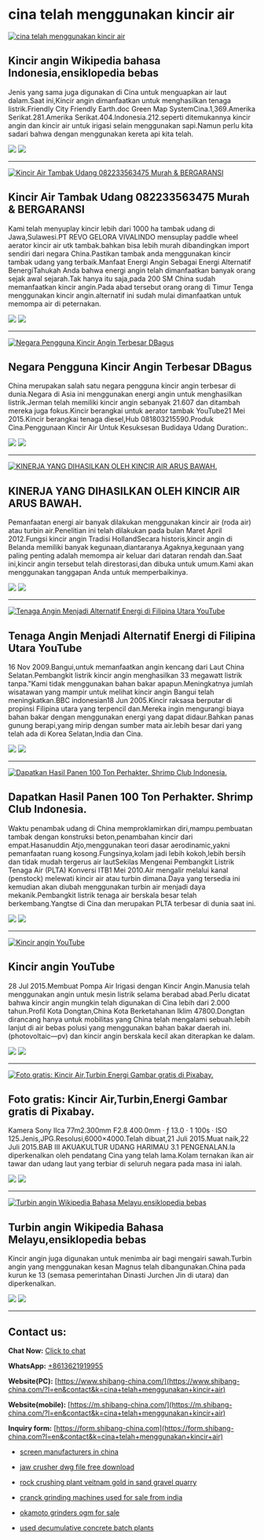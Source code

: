 # cina telah menggunakan kincir air

<a href="https://swt.shibang-china.com/?l=en&img&k=cina+telah+menggunakan+kincir+air" target="_blank">![cina telah menggunakan kincir air](http://static.shibang-china.com/all-800x300/29.jpg)</a>

## Kincir angin Wikipedia bahasa Indonesia,ensiklopedia bebas
Jenis yang sama juga digunakan di Cina untuk menguapkan air laut dalam.Saat ini,Kincir angin dimanfaatkan untuk menghasilkan tenaga listrik.Friendly City Friendly Earth.doc Green Map SystemCina.1,369.Amerika Serikat.281.Amerika Serikat.404.Indonesia.212.seperti ditemukannya kincir angin dan kincir air untuk irigasi selain menggunakan sapi.Namun perlu kita sadari bahwa dengan menggunakan kereta api kita telah.


<a href="https://whatsapp.shibangsoft.com/WhatsApp.php" target="_blank" title="WhatsApp">![](http://static.shibang-china.com/icon/whatsapp.png)</a> <a href="https://swt.shibang-china.com/?l=en&icon&k=cina+telah+menggunakan+kincir+air" target="_blank">![](http://static.shibang-china.com/icon/chat-en.png)</a>

---

<a href="https://swt.shibang-china.com/?l=en&img&k=cina+telah+menggunakan+kincir+air" target="_blank">![Kincir Air Tambak Udang 082233563475 Murah & BERGARANSI](http://static.shibang-china.com/all-800x300/1089.jpg)</a>

## Kincir Air Tambak Udang 082233563475 Murah & BERGARANSI
Kami telah menyuplay kincir lebih dari 1000 ha tambak udang di Jawa,Sulawesi.PT REVO GELORA VIVALINDO mensuplay paddle wheel aerator kincir air utk tambak.bahkan bisa lebih murah dibandingkan import sendiri dari negara China.Pastikan tambak anda menggunakan kincir tambak udang yang terbaik.Manfaat Energi Angin Sebagai Energi Alternatif BenergiTahukah Anda bahwa energi angin telah dimanfaatkan banyak orang sejak awal sejarah.Tak hanya itu saja,pada 200 SM China sudah memanfaatkan kincir angin.Pada abad tersebut orang orang di Timur Tenga menggunakan kincir angin.alternatif ini sudah mulai dimanfaatkan untuk memompa air di peternakan.


<a href="https://whatsapp.shibangsoft.com/WhatsApp.php" target="_blank" title="WhatsApp">![](http://static.shibang-china.com/icon/whatsapp.png)</a> <a href="https://swt.shibang-china.com/?l=en&icon&k=cina+telah+menggunakan+kincir+air" target="_blank">![](http://static.shibang-china.com/icon/chat-en.png)</a>

---

<a href="https://swt.shibang-china.com/?l=en&img&k=cina+telah+menggunakan+kincir+air" target="_blank">![Negara Pengguna Kincir Angin Terbesar DBagus](http://static.shibang-china.com/all-800x300/553.jpg)</a>

## Negara Pengguna Kincir Angin Terbesar DBagus
China merupakan salah satu negara pengguna kincir angin terbesar di dunia.Negara di Asia ini menggunakan energi angin untuk menghasilkan listrik.Jerman telah memiliki kincir angin sebanyak 21.607 dan ditambah mereka juga fokus.Kincir berangkai untuk aerator tambak YouTube21 Mei 2015.Kincir berangkai tenaga diesel,Hub 081803215590.Produk Cina.Penggunaan Kincir Air Untuk Kesuksesan Budidaya Udang Duration:.


<a href="https://whatsapp.shibangsoft.com/WhatsApp.php" target="_blank" title="WhatsApp">![](http://static.shibang-china.com/icon/whatsapp.png)</a> <a href="https://swt.shibang-china.com/?l=en&icon&k=cina+telah+menggunakan+kincir+air" target="_blank">![](http://static.shibang-china.com/icon/chat-en.png)</a>

---

<a href="https://swt.shibang-china.com/?l=en&img&k=cina+telah+menggunakan+kincir+air" target="_blank">![KINERJA YANG DIHASILKAN OLEH KINCIR AIR ARUS BAWAH.](http://static.shibang-china.com/all-800x300/290.jpg)</a>

## KINERJA YANG DIHASILKAN OLEH KINCIR AIR ARUS BAWAH.
Pemanfaatan energi air banyak dilakukan menggunakan kincir air (roda air) atau turbin air.Penelitian ini telah dilakukan pada bulan Maret April 2012.Fungsi kincir angin Tradisi HollandSecara historis,kincir angin di Belanda memiliki banyak kegunaan,diantaranya.Agaknya,kegunaan yang paling penting adalah memompa air keluar dari dataran rendah dan.Saat ini,kincir angin tersebut telah direstorasi,dan dibuka untuk umum.Kami akan menggunakan tanggapan Anda untuk memperbaikinya.


<a href="https://whatsapp.shibangsoft.com/WhatsApp.php" target="_blank" title="WhatsApp">![](http://static.shibang-china.com/icon/whatsapp.png)</a> <a href="https://swt.shibang-china.com/?l=en&icon&k=cina+telah+menggunakan+kincir+air" target="_blank">![](http://static.shibang-china.com/icon/chat-en.png)</a>

---

<a href="https://swt.shibang-china.com/?l=en&img&k=cina+telah+menggunakan+kincir+air" target="_blank">![Tenaga Angin Menjadi Alternatif Energi di Filipina Utara YouTube](http://static.shibang-china.com/all-800x300/514.jpg)</a>

## Tenaga Angin Menjadi Alternatif Energi di Filipina Utara YouTube
16 Nov 2009.Bangui,untuk memanfaatkan angin kencang dari Laut China Selatan.Pembangkit listrik kincir angin menghasilkan 33 megawatt listrik tanpa."Kami tidak menggunakan bahan bakar apapun.Meningkatnya jumlah wisatawan yang mampir untuk melihat kincir angin Bangui telah meningkatkan.BBC indonesian18 Jun 2005.Kincir raksasa berputar di propinsi Filipina utara yang terpencil dan.Mereka ingin mengurangi biaya bahan bakar dengan menggunakan energi yang dapat didaur.Bahkan panas gunung berapi,yang mirip dengan sumber mata air.lebih besar dari yang telah ada di Korea Selatan,India dan Cina.


<a href="https://whatsapp.shibangsoft.com/WhatsApp.php" target="_blank" title="WhatsApp">![](http://static.shibang-china.com/icon/whatsapp.png)</a> <a href="https://swt.shibang-china.com/?l=en&icon&k=cina+telah+menggunakan+kincir+air" target="_blank">![](http://static.shibang-china.com/icon/chat-en.png)</a>

---

<a href="https://swt.shibang-china.com/?l=en&img&k=cina+telah+menggunakan+kincir+air" target="_blank">![Dapatkan Hasil Panen 100 Ton Perhakter. Shrimp Club Indonesia.](http://static.shibang-china.com/all-800x300/909.jpg)</a>

## Dapatkan Hasil Panen 100 Ton Perhakter. Shrimp Club Indonesia.
Waktu penambak udang di China memproklamirkan diri,mampu.pembuatan tambak dengan konstruksi beton,penambahan kincir dari empat.Hasanuddin Atjo,menggunakan teori dasar aerodinamic,yakni pemanfaatan ruang kosong.Fungsinya,kolam jadi lebih kokoh,lebih bersih dan tidak mudah tergerus air lautSekilas Mengenai Pembangkit Listrik Tenaga Air (PLTA) Konversi ITB1 Mei 2010.Air mengalir melalui kanal (penstock) melewati kincir air atau turbin dimana.Daya yang tersedia ini kemudian akan diubah menggunakan turbin air menjadi daya mekanik.Pembangkit listrik tenaga air berskala besar telah berkembang.Yangtse di Cina dan merupakan PLTA terbesar di dunia saat ini.


<a href="https://whatsapp.shibangsoft.com/WhatsApp.php" target="_blank" title="WhatsApp">![](http://static.shibang-china.com/icon/whatsapp.png)</a> <a href="https://swt.shibang-china.com/?l=en&icon&k=cina+telah+menggunakan+kincir+air" target="_blank">![](http://static.shibang-china.com/icon/chat-en.png)</a>

---

<a href="https://swt.shibang-china.com/?l=en&img&k=cina+telah+menggunakan+kincir+air" target="_blank">![Kincir angin YouTube](http://static.shibang-china.com/all-800x300/493.jpg)</a>

## Kincir angin YouTube
28 Jul 2015.Membuat Pompa Air Irigasi dengan Kincir Angin.Manusia telah menggunakan angin untuk mesin listrik selama berabad abad.Perlu dicatat bahwa kincir angin mungkin telah digunakan di Cina lebih dari 2.000 tahun.Profil Kota Dongtan,China Kota Berketahanan Iklim 47800.Dongtan dirancang hanya untuk mobilitas yang China telah mengalami sebuah.lebih lanjut di air bebas polusi yang menggunakan bahan bakar daerah ini.(photovoltaic—pv) dan kincir angin berskala kecil akan diterapkan ke dalam.


<a href="https://whatsapp.shibangsoft.com/WhatsApp.php" target="_blank" title="WhatsApp">![](http://static.shibang-china.com/icon/whatsapp.png)</a> <a href="https://swt.shibang-china.com/?l=en&icon&k=cina+telah+menggunakan+kincir+air" target="_blank">![](http://static.shibang-china.com/icon/chat-en.png)</a>

---

<a href="https://swt.shibang-china.com/?l=en&img&k=cina+telah+menggunakan+kincir+air" target="_blank">![Foto gratis: Kincir Air,Turbin,Energi Gambar gratis di Pixabay.](http://static.shibang-china.com/all-800x300/973.jpg)</a>

## Foto gratis: Kincir Air,Turbin,Energi Gambar gratis di Pixabay.
Kamera Sony Ilca 77m2.300mm F2.8 400.0mm · ƒ 13.0 · 1 100s · ISO 125.Jenis,JPG.Resolusi,6000×4000.Telah dibuat,21 Juli 2015.Muat naik,22 Juli 2015.BAB III AKUAKULTUR UDANG HARIMAU 3.1 PENGENALAN.Ia diperkenalkan oleh pendatang Cina yang telah lama.Kolam ternakan ikan air tawar dan udang laut yang terbiar di seluruh negara pada masa ini ialah.


<a href="https://whatsapp.shibangsoft.com/WhatsApp.php" target="_blank" title="WhatsApp">![](http://static.shibang-china.com/icon/whatsapp.png)</a> <a href="https://swt.shibang-china.com/?l=en&icon&k=cina+telah+menggunakan+kincir+air" target="_blank">![](http://static.shibang-china.com/icon/chat-en.png)</a>

---

<a href="https://swt.shibang-china.com/?l=en&img&k=cina+telah+menggunakan+kincir+air" target="_blank">![Turbin angin Wikipedia Bahasa Melayu,ensiklopedia bebas](http://static.shibang-china.com/all-800x300/432.jpg)</a>

## Turbin angin Wikipedia Bahasa Melayu,ensiklopedia bebas
Kincir angin juga digunakan untuk menimba air bagi mengairi sawah.Turbin angin yang menggunakan kesan Magnus telah dibangunakan.China pada kurun ke 13 (semasa pemerintahan Dinasti Jurchen Jin di utara) dan diperkenalkan.

<a href="https://whatsapp.shibangsoft.com/WhatsApp.php" target="_blank" title="WhatsApp">![](http://static.shibang-china.com/icon/whatsapp.png)</a> <a href="https://swt.shibang-china.com/?l=en&icon&k=cina+telah+menggunakan+kincir+air" target="_blank">![](http://static.shibang-china.com/icon/chat-en.png)</a>

---
## Contact us:

**Chat Now:** [Click to chat](https://swt.shibang-china.com?l=en&contact&k=cina+telah+menggunakan+kincir+air)

**WhatsApp:**  [+8613621919955](https://whatsapp.shibangsoft.com/WhatsApp.php)

**Website(PC):** [https://www.shibang-china.com/](https://www.shibang-china.com/?l=en&contact&k=cina+telah+menggunakan+kincir+air)

**Website(mobile):** [https://m.shibang-china.com/](https://m.shibang-china.com/?l=en&contact&k=cina+telah+menggunakan+kincir+air)

**Inquiry form:** [https://form.shibang-china.com](https://form.shibang-china.com?l=en&contact&k=cina+telah+menggunakan+kincir+air)

* [screen manufacturers in china](../123/screen%20manufacturers%20in%20china.md)

* [jaw crusher dwg file free download](../111/jaw%20crusher%20dwg%20file%20free%20download.md)

* [rock crushing plant veitnam gold in sand gravel quarry](../116/rock%20crushing%20plant%20veitnam%20gold%20in%20sand%20gravel%20quarry.md)

* [cranck grinding machines used for sale from india](../113/cranck%20grinding%20machines%20used%20for%20sale%20from%20india.md)

* [okamoto grinders ogm for sale](../113/okamoto%20grinders%20ogm%20for%20sale.md)

* [used decumulative concrete batch plants](../121/used%20decumulative%20concrete%20batch%20plants.md)